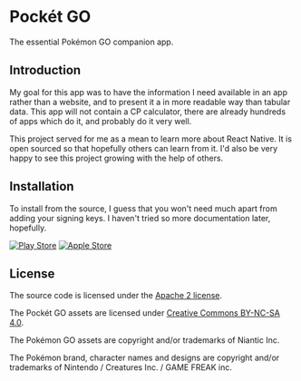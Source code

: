 Pockét GO
=========

The essential Pokémon GO companion app.

Introduction
------------

My goal for this app was to have the information I need available in an app rather than a website, and to present it a in more readable way than tabular data. This app will not contain a CP calculator, there are already hundreds of apps which do it, and probably do it very well.

This project served for me as a mean to learn more about React Native. It is open sourced so that hopefully others can learn from it. I'd also be very happy to see this project growing with the help of others.

Installation
------------

To install from the source, I guess that you won't need much apart from adding your signing keys. I haven't tried so more documentation later, hopefully.

[![Play Store](https://play.google.com/intl/en_us/badges/images/badge_new.png)](https://play.google.com/store/apps/details?id=net.fmcorz.pocketgo)
[![Apple Store](https://devimages.apple.com.edgekey.net/app-store/marketing/guidelines/images/badge-download-on-the-app-store.svg)](https://itunes.apple.com/us/app/pocket-go/id1143900642)

License
-------

The source code is licensed under the [Apache 2 license](http://www.apache.org/licenses/LICENSE-2.0).

The Pockét GO assets are licensed under [Creative Commons BY-NC-SA 4.0](https://creativecommons.org/licenses/by-nc-sa/4.0/).

The Pokémon GO assets are copyright and/or trademarks of Niantic Inc.

The Pokémon brand, character names and designs are copyright and/or trademarks of Nintendo / Creatures Inc. / GAME FREAK inc.
